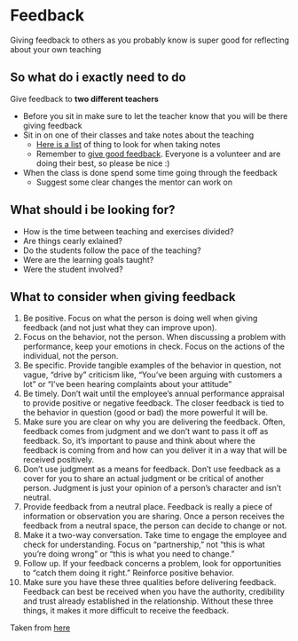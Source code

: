 # Feedback

Giving feedback to others as you probably know is super good for reflecting about your own teaching

## So what do i exactly need to do
Give feedback to **two different teachers** 

- Before you sit in make sure to let the teacher know that you will be there giving feedback
- Sit in on one of their classes and take notes about the teaching
  - [Here is a list](#what-should-i-be-looking-for) of thing to look for when taking notes
  - Remember to [give good feedback](what-to-consider-when-giving-feedback). Everyone is a volunteer and are doing their best, so please be nice :)
- When the class is done spend some time going through the feedback
  - Suggest some clear changes the mentor can work on


## What should i be looking for?
- How is the time between teaching and exercises divided?
- Are things cearly exlained?
- Do the students follow the pace of the teaching?
- Were are the learning goals taught?
- Were the student involved?

## What to consider when giving feedback
1. Be positive. Focus on what the person is doing well when giving feedback (and not just what they can improve upon).
1. Focus on the behavior, not the person. When discussing a problem with performance, keep your emotions in check. Focus on the actions of the individual, not the person.
1. Be specific. Provide tangible examples of the behavior in question, not vague, “drive by” criticism like, “You’ve been arguing with customers a lot” or “I’ve been hearing complaints about your attitude”
1. Be timely. Don’t wait until the employee’s annual performance appraisal to provide positive or negative feedback. The closer feedback is tied to the behavior in question (good or bad) the more powerful it will be.
1. Make sure you are clear on why you are delivering the feedback. Often, feedback comes from judgment and we don’t want to pass it off as feedback. So, it’s important to pause and think about where the feedback is coming from and how can you deliver it in a way that will be received positively.
1. Don’t use judgment as a means for feedback. Don’t use feedback as a cover for you to share an actual judgment or be critical of another person. Judgment is just your opinion of a person’s character and isn’t neutral.
1. Provide feedback from a neutral place. Feedback is really a piece of information or observation you are sharing. Once a person receives the feedback from a neutral space, the person can decide to change or not.
1. Make it a two-way conversation. Take time to engage the employee and check for understanding. Focus on “partnership,” not “this is what you’re doing wrong” or “this is what you need to change.”
1. Follow up. If your feedback concerns a problem, look for opportunities to “catch them doing it right.” Reinforce positive behavior.
1. Make sure you have these three qualities before delivering feedback. Feedback can best be received when you have the authority, credibility and trust already established in the relationship. Without these three things, it makes it more difficult to receive the feedback.

Taken from [here](https://garfinkleexecutivecoaching.com/articles/provide-quality-employee-feedback/ten-ways-to-provide-quality-feedback)
